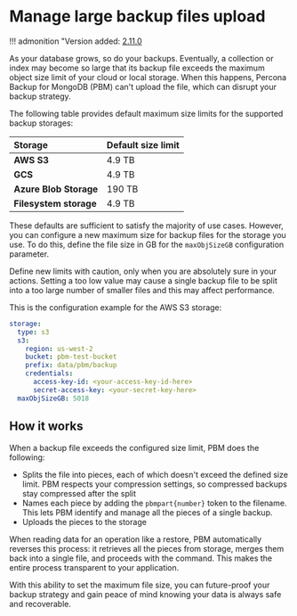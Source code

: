 # Manage large backup files upload 

!!! admonition "Version added: [2.11.0](../release-notes/2.11.0.md)

As your database grows, so do your backups. Eventually, a collection or index  may become so large that its backup file exceeds the maximum object size limit of your cloud or local storage. When this happens, Percona Backup for MongoDB (PBM) can't upload the file, which can disrupt your backup strategy.

The following table provides default maximum size limits for the supported backup storages:

| Storage | Default size limit|
| :--- | :--- |
| **AWS S3** | 4.9 TB |
| **GCS** | 4.9 TB |
| **Azure Blob Storage** | 190 TB |
| **Filesystem storage** | 4.9 TB |

These defaults are sufficient to satisfy the majority of use cases. However, you can configure a new maximum size for backup files for the storage you use. To do this, define the file size in GB for the `maxObjSizeGB` configuration parameter. 

Define new limits with caution, only when you are absolutely sure in your actions. Setting a too low value may cause a single backup file to be split into a too large number of smaller files and this may affect performance.

This is the configuration example for the AWS S3 storage:

```yaml
storage:
  type: s3
  s3:
    region: us-west-2
    bucket: pbm-test-bucket
    prefix: data/pbm/backup
    credentials:
      access-key-id: <your-access-key-id-here>
      secret-access-key: <your-secret-key-here>
  maxObjSizeGB: 5018
```

## How it works

When a backup file exceeds the configured size limit, PBM does the following:

* Splits the file into pieces, each of which doesn't exceed the defined size limit. PBM respects your compression settings, so compressed backups stay compressed after the split
* Names each piece by adding the `pbmpart{number}` token to the filename. This lets PBM identify and manage all the pieces of a single backup.
* Uploads the pieces to the storage

When reading data for an operation like a restore, PBM automatically reverses this process: it retrieves all the pieces from storage, merges them back into a single file, and proceeds with the command. This makes the entire process transparent to your application.

With this ability to set the maximum file size, you can future-proof your backup strategy and gain peace of mind knowing your data is always safe and recoverable. 